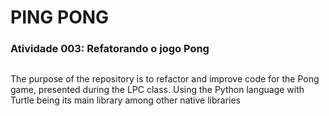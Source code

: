 # PING PONG
### Atividade 003: Refatorando o jogo Pong

##

The purpose of the repository is to refactor and improve code for the
Pong game, presented during the LPC class. Using the Python
language with Turtle being its main library among other native
libraries

##



